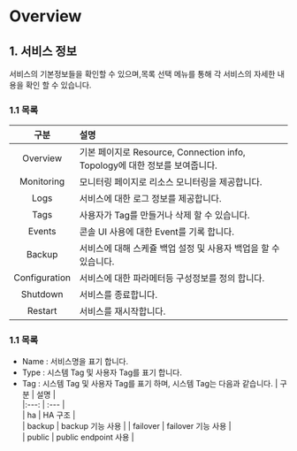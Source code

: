 # Overview
## 1. 서비스 정보
서비스의 기본정보들을 확인할 수 있으며,목록 선택 메뉴를 통해 각 서비스의 자세한 내용을 확인 할 수 있습니다.
### 1.1 목록
<!-- 표 -->
|         구분        | 설명   |  
|:---: | :--- |  
| Overview                 | 기본 페이지로 Resource, Connection info, Topology에 대한 정보를 보여줍니다.  |  
| Monitoring                 | 모니터링 페이지로 리소스 모니터링을 제공합니다. |
| Logs                  | 서비스에 대한 로그 정보를 제공합니다.   |  
| Tags                  | 사용자가 Tag를 만들거나 삭제 할 수 있습니다. |
| Events                  | 콘솔 UI 사용에 대한 Event를 기록 합니다.  |  
| Backup                  | 서비스에 대해 스케쥴 백업 설정 및 사용자 백업을 할 수 있습니다. |
| Configuration                  | 서비스에 대한 파라메터등 구성정보를 정의 합니다.  |  
| Shutdown                  | 서비스를 종료합니다. |
| Restart                   | 서비스를 재시작합니다. |

### 1.1 목록
+ Name : 서비스명을 표기 합니다.
+ Type  : 시스템 Tag 및 사용자 Tag를 표기 합니다.
+ Tag  : 시스템 Tag 및 사용자 Tag를 표기 하며, 시스템 Tag는 다음과 같습니다.
|         구분        | 설명   |  
|:---: | :--- |  
| ha                  | HA 구조  |  
| backup                  | backup 기능 사용 |
| failover                   | failover 기능 사용   |  
| public                    | public endpoint 사용   |  
